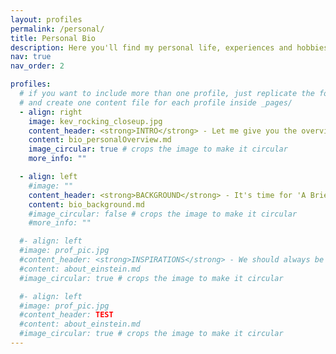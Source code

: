 ```yaml
---
layout: profiles
permalink: /personal/
title: Personal Bio
description: Here you'll find my personal life, experiences and hobbies. It's mostly guff, but a journey travelled is a story waiting to be told. Also, it has cat pictures!
nav: true
nav_order: 2

profiles:
  # if you want to include more than one profile, just replicate the following block
  # and create one content file for each profile inside _pages/
  - align: right
    image: kev_rocking_closeup.jpg
    content_header: <strong>INTRO</strong> - Let me give you the overview while I get you a cuppa!
    content: bio_personalOverview.md
    image_circular: true # crops the image to make it circular
    more_info: ""

  - align: left
    #image: ""
    content_header: <strong>BACKGROUND</strong> - It's time for 'A Brief History of Kev'! \*<em>jazz hands</em>\*
    content: bio_background.md
    #image_circular: false # crops the image to make it circular
    #more_info: ""

  #- align: left
  #image: prof_pic.jpg
  #content_header: <strong>INSPIRATIONS</strong> - We should always be grateful of people in our lives that drive us to become the best version of ourselves.
  #content: about_einstein.md
  #image_circular: true # crops the image to make it circular

  #- align: left
  #image: prof_pic.jpg
  #content_header: TEST
  #content: about_einstein.md
  #image_circular: true # crops the image to make it circular
---
```

